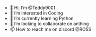 - 👋 Hi, I’m @Teddy9001
- 👀 I’m interested in Coding
- 🌱 I’m currently learning Python
- 💞️ I’m looking to collaborate on anthing
- 📫 How to reach me on discord @ROSS

<!---
Teddy9001/Teddy9001 is a ✨ special ✨ repository because its `README.md` (this file) appears on your GitHub profile.
You can click the Preview link to take a look at your changes.
--->
